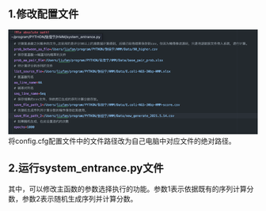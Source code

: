 ## 1.修改配置文件
![img.png](img.png)
将config.cfg配置文件中的文件路径改为自己电脑中对应文件的绝对路径。
## 2.运行system_entrance.py文件
其中，可以修改主函数的参数选择执行的功能。参数1表示依据既有的序列计算分数，参数2表示随机生成序列并计算分数。